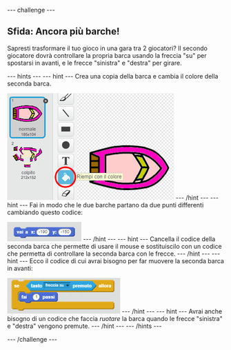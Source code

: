 \--- challenge \---

## Sfida: Ancora più barche!

Sapresti trasformare il tuo gioco in una gara tra 2 giocatori? Il secondo giocatore dovrà controllare la propria barca usando la freccia "su" per spostarsi in avanti, e le frecce "sinistra" e "destra" per girare.

\--- hints \--- \--- hint \--- Crea una copia della barca e cambia il colore della seconda barca.

![screenshot](images/boat-p2.png) \--- /hint \--- \--- hint \--- Fai in modo che le due barche partano da due punti differenti cambiando questo codice:

![screenshot](images/boat-p2start-blocks.png) \--- /hint \--- \--- hint \--- Cancella il codice della seconda barca che permette di usare il mouse e sostituiscilo con un codice che permetta di controllare la seconda barca con le frecce. \--- /hint \--- \--- hint \--- Ecco il codice di cui avrai bisogno per far muovere la seconda barca in avanti:

![screenshot](images/boat-p2forward-blocks.png) \--- /hint \--- \--- hint \--- Avrai anche bisogno di un codice che faccia *ruotare* la barca quando le frecce "sinistra" e "destra" vengono premute. \--- /hint \--- \--- /hints \---

\--- /challenge \---